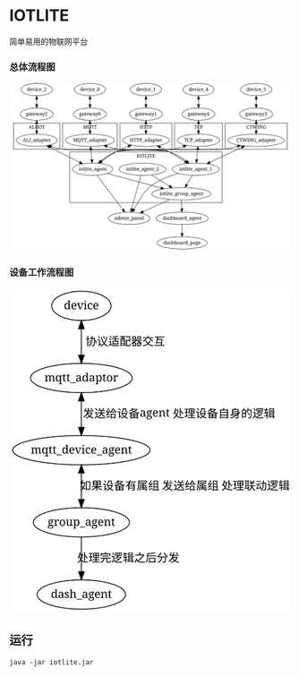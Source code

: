 # IOTLITE
简单易用的物联网平台
### 总体流程图
![总体流程图](./diagram/graphviz.svg)

### 设备工作流程图
![设备工作流程图](./diagram/sample_device.svg)

## 运行

```shell
java -jar iotlite.jar
```

